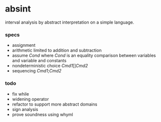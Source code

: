 # absint
interval analysis by abstract interpretation on a simple language.

### specs
* assignment
* arithmetic limited to addition and subtraction 
* assume *Cond* where *Cond* is an equality comparison between variables and variable and constants
* nondeterministic choice *Cmd1*[]*Cmd2*
* sequencing *Cmd1*;*Cmd2*

### todo
* fix while
* widening operator
* refactor to support more abstract domains
* sign analysis
* prove soundness using whyml
